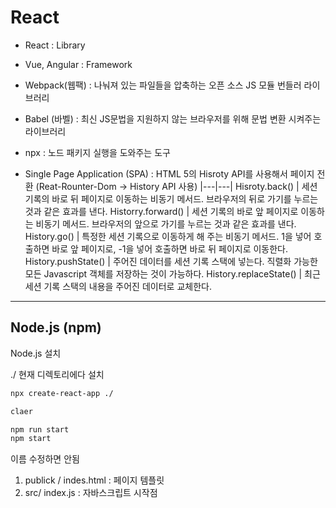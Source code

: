# React

- React : Library
- Vue, Angular : Framework

- Webpack(웹팩) : 나눠져 있는 파일들을 압축하는 오픈 소스 JS 모듈 번들러 라이브러리
- Babel (바벨) : 최신 JS문법을 지원하지 않는 브라우저를 위해 문법 변환 시켜주는 라이브러리
- npx : 노드 패키지 실행을 도와주는 도구
- Single Page  Application (SPA) : HTML 5의 Hisroty API를 사용해서 페이지 전환 (Reat-Rounter-Dom -> History API 사용)
|---|---|
Hisroty.back() | 세션 기록의 바로 뒤 페이지로 이동하는 비동기 메서드. 브라우저의 뒤로 가기를 누르는 것과 같은 효과를 낸다. 
Historry.forward() |  세션 기록의 바로 앞 페이지로 이동하는 비동기 메서드. 브라우저의 앞으로 가기를 누르는 것과 같은 효과를 낸다.
History.go() | 특정한 세션 기록으로 이동하게 해 주는 비동기 메서드. 1을 넣어 호출하면 바로 앞 페이지로, -1을 넣어 호출하면 바로 뒤 페이지로 이동한다.
History.pushState() | 주어진 데이터를 세션 기록 스택에 넣는다. 직렬화 가능한 모든 Javascript 객체를 저장하는 것이 가능하다.
History.replaceState() | 최근 세션 기록 스택의 내용을 주어진  데이터로 교체한다.
---

## Node.js (npm) 
Node.js 설치

./ 현재 디렉토리에다 설치
```bash
npx create-react-app ./

claer

npm run start
npm start
```
이름 수정하면 안됨
1. publick / indes.html : 페이지 템플릿
2. src/ index.js : 자바스크립트 시작점

